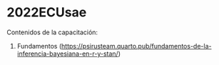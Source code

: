 # 2022ECUsae

Contenidos de la capacitación:

1. Fundamentos (https://psirusteam.quarto.pub/fundamentos-de-la-inferencia-bayesiana-en-r-y-stan/)
